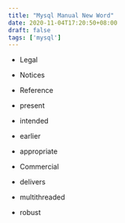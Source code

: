 ```yaml
---
title: "Mysql Manual New Word"
date: 2020-11-04T17:20:50+08:00
draft: false
tags: ['mysql']
---
```


- Legal 

- Notices

- Reference 

- present 

- intended 

- earlier 

- appropriate 

- Commercial 

- delivers 

- multithreaded

- robust 